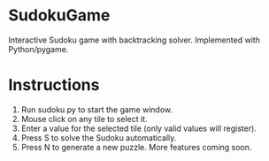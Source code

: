 # SudokuGame
Interactive Sudoku game with backtracking solver. Implemented with Python/pygame.
# Instructions
  1. Run sudoku.py to start the game window.
  2. Mouse click on any tile to select it.
  3. Enter a value for the selected tile (only valid values will register).
  4. Press S to solve the Sudoku automatically.
  5. Press N to generate a new puzzle.
More features coming soon.
